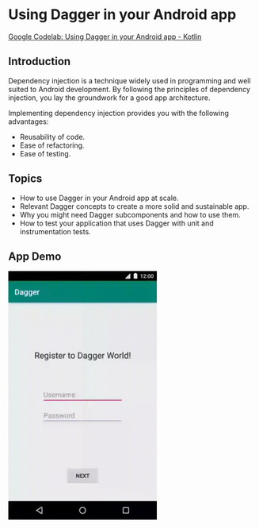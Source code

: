 # Using Dagger in your Android app

[Google Codelab: Using Dagger in your Android app - Kotlin](https://codelabs.developers.google.com/codelabs/android-dagger/index.html)

## Introduction

Dependency injection is a technique widely used in programming and well suited
to Android development. By following the principles of dependency injection, you
lay the groundwork for a good app architecture.

Implementing dependency injection provides you with the following advantages:

* Reusability of code.
* Ease of refactoring.
* Ease of testing.

## Topics

* How to use Dagger in your Android app at scale.
* Relevant Dagger concepts to create a more solid and sustainable app.
* Why you might need Dagger subcomponents and how to use them.
* How to test your application that uses Dagger with unit and instrumentation tests.

## App Demo

<img src="screenshots/app-demo.gif" alt="App Demo" width="300"/>
